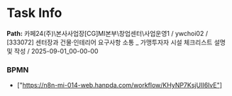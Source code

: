 # Task Info

**Path:** 카페24(주)\본사사업장\[CG]MI본부\창업센터\사업운영1 / ywchoi02 / [333072] 센터장과 건물·인테리어 요구사항 소통 _ 가맹투자자 시설 체크리스트 설명 및 작성 / 2025-09-01_00-00-00

### BPMN
- ["https://n8n-mi-014-web.hanpda.com/workflow/KHyNP7KsjUII6lvE"]

